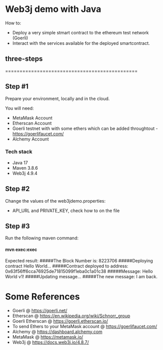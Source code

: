 # Web3j demo with Java
How to:
- Deploy a very simple stmart contract to the ethereum test network (Goerli)
- Interact with the services available for the deployed smartcontract.


## three-steps
==============================================

## Step #1
Prepare your environment, locally and in the cloud.

You will need:
- MetaMask Account
- Etherscan Account
- Goerli testnet with with some ethers which can be added throughtout - https://goerlifaucet.com/
- Alchemy Account

### Tech stack
- Java 17
- Maven 3.8.6
- Web3j 4.9.4

## Step #2
Change the  values of the web3jdemo.properties:
- API_URL and PRIVATE_KEY, check how to on the file

## Step #3
Run the following maven command:
#### mvn exec:exec

Expected result:
#####The Block Number is: 8223706
#####Deploying contract Hello World...
#####Contract deployed to address: 0x63f56ff6cca76925de71815099f1eba0c1a01c38
#####Message: Hello World v1!
#####Updating message...
#####The new message: I am back.


# Some References

- Goerli @ https://goerli.net/
- Etherscan @ https://en.wikipedia.org/wiki/Schnorr_group
- Goerli Etherscan @ https://goerli.etherscan.io/
- To send Ethers to your MetaMask account @ https://goerlifaucet.com/
- Alchemy @ https://dashboard.alchemy.com
- MetaMask @ https://metamask.io/
- Web3j @ https://docs.web3j.io/4.8.7/
